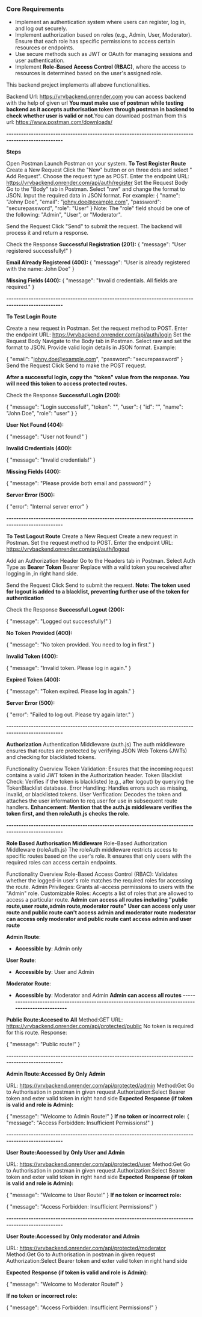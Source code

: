 ### **Core Requirements**

- Implement an authentication system where users can register, log in, and log out securely.
- Implement authorization based on roles (e.g., Admin, User, Moderator). Ensure that each role has specific permissions to access certain resources or endpoints.
- Use secure methods such as JWT or OAuth for managing sessions and user authentication.
- Implement **Role-Based Access Control (RBAC)**, where the access to resources is determined based on the user's assigned role.

This backend project implements all above functionalities.

Backend Url: https://vrvbackend.onrender.com
you can access backend with the help of given url
**You must make use of postman while testing backend as it accepts authorisation token through postman in backend to check whether user is valid or not**.You can download postman from this url: https://www.postman.com/downloads/

**---------------------------------------------------------------------------------------------------**

**Steps**

Open Postman
Launch Postman on your system.
**To Test Register Route**
Create a New Request
Click the "New" button or on three dots and select " Add Request".
Choose the request type as POST.
Enter the endpoint URL:  https://vrvbackend.onrender.com/api/auth/register
Set the Request Body
Go to the "Body" tab in Postman.
Select "raw" and change the format to JSON.
Input the required data in JSON format. For example:
{
  "name": "Johny Doe",
  "email": "johny.doe@example.com",
  "password": "securepassword",
  "role": "User"
}
Note: The "role" field should be one of the following: "Admin", "User", or "Moderator".

Send the Request
Click "Send" to submit the request. The backend will process it and return a response.

Check the Response
**Successful Registration (201):**
{
  "message": "User registered successfully!"
}

**Email Already Registered (400):**
{
  "message": "User is already registered with the name: John Doe"
}

**Missing Fields (400):**
{
  "message": "Invalid credentials. All fields are required."
}

**---------------------------------------------------------------------------------------------------**

**To Test Login Route**

Create a new request in Postman.
Set the request method to POST.
Enter the endpoint URL: https://vrvbackend.onrender.com/api/auth/login
Set the Request Body
Navigate to the Body tab in Postman.
Select raw and set the format to JSON.
Provide valid login details in JSON format. Example:

{
  "email": "johny.doe@example.com",
  "password": "securepassword"
}
Send the Request
Click Send to make the POST request.

**After a successful login, copy the "token" value from the response. You will need this token to access protected routes.**

Check the Response
**Successful Login (200):**

{
  "message": "Login successful!",
  "token": "<JWT token>",
  "user": {
    "id": "<user ID>",
    "name": "John Doe",
    "role": "user"
  }
}

**User Not Found (404):**

{
  "message": "User not found!"
}

**Invalid Credentials (400):**

{
  "message": "Invalid credentials!"
}

**Missing Fields (400):**

{
  "message": "Please provide both email and password!"
}

**Server Error (500):**

{
  "error": "Internal server error"
}

**---------------------------------------------------------------------------------------------------**

**To Test Logout Route**
Create a New Request
Create a new request in Postman.
Set the request method to POST.
Enter the endpoint URL: https://vrvbackend.onrender.com/api/auth/logout

Add an Authorization Header
Go to the Headers tab in Postman.
Select Auth Type as **Bearer Token**
Bearer <your JWT token>
Replace <your JWT token> with a valid token you received after logging in ,in right hand side.

Send the Request
Click Send to submit the request.
**Note: The token used for logout is added to a blacklist, preventing further use of the token for authentication**

Check the Response
**Successful Logout (200):**

{
  "message": "Logged out successfully!"
}

**No Token Provided (400):**

{
  "message": "No token provided. You need to log in first."
}

**Invalid Token (400):**

{
  "message": "Invalid token. Please log in again."
}

**Expired Token (400):**

{
  "message": "Token expired. Please log in again."
}

**Server Error (500):**

{
  "error": "Failed to log out. Please try again later."
}

**---------------------------------------------------------------------------------------------------**

**Authorization**
Authentication Middleware (auth.js)
The auth middleware ensures that routes are protected by verifying JSON Web Tokens (JWTs) and checking for blacklisted tokens.

Functionality Overview
Token Validation: Ensures that the incoming request contains a valid JWT token in the Authorization header.
Token Blacklist Check: Verifies if the token is blacklisted (e.g., after logout) by querying the TokenBlacklist database.
Error Handling: Handles errors such as missing, invalid, or blacklisted tokens.
User Verification: Decodes the token and attaches the user information to req.user for use in subsequent route handlers.
**Enhancement: Mention that the auth.js middleware verifies the token first, and then roleAuth.js checks the role.**

**---------------------------------------------------------------------------------------------------**

**Role Based Authorisation Middleware**
Role-Based Authorization Middleware (roleAuth.js)
The roleAuth middleware restricts access to specific routes based on the user's role. It ensures that only users with the required roles can access certain endpoints.

Functionality Overview
Role-Based Access Control (RBAC): Validates whether the logged-in user's role matches the required roles for accessing the route.
Admin Privileges: Grants all-access permissions to users with the "Admin" role.
Customizable Roles: Accepts a list of roles that are allowed to access a particular route.
**Admin can access all routes including "public route,user route,admin route,moderator route"**
**User can access only user route and public route can't access admin and moderator route**
**moderator can access only moderator and public route cant access admin and user route**


**Admin Route**:
- **Accessible by**: Admin only

**User Route**:
- **Accessible by**: User and Admin

**Moderator Route**:
- **Accessible by**: Moderator and Admin
**Admin can access all routes**
**---------------------------------------------------------------------------------------------------**
  
**Public Route:Accesed to All**
Method:GET
URL: https://vrvbackend.onrender.com/api/protected/public
No token is required for this route.
Response:

{
  "message": "Public route!"
}

**---------------------------------------------------------------------------------------------------**

**Admin Route:Accessed By Only Admin**

URL: https://vrvbackend.onrender.com/api/protected/admin
Method:Get
Go to Authorisation in postman in given request
Authorization:Select Bearer token and exter valid token in right hand side
**Expected Response (if token is valid and role is Admin):**

{
  "message": "Welcome to Admin Route!"
}
**If no token or incorrect role:**
{
  "message": "Access Forbidden: Insufficient Permissions!"
}

**---------------------------------------------------------------------------------------------------**

**User Route:Accessed by Only User and Admin**

URL: https://vrvbackend.onrender.com/api/protected/user
Method:Get
Go to Authorisation in postman in given request
Authorization:Select Bearer token and exter valid token in right hand side
**Expected Response (if token is valid and role is Admin):**

{
  "message": "Welcome to User Route!"
}
**If no token or incorrect role:**

{
  "message": "Access Forbidden: Insufficient Permissions!"
}

**---------------------------------------------------------------------------------------------------**

**User Route:Accessed by Only moderator and Admin**

URL: https://vrvbackend.onrender.com/api/protected/moderator
Method:Get
Go to Authorisation in postman in given request
Authorization:Select Bearer token and exter valid token in right hand side

**Expected Response (if token is valid and role is Admin):**

{
  "message": "Welcome to Moderator Route!"
}

**If no token or incorrect role:**

{
  "message": "Access Forbidden: Insufficient Permissions!"
}

